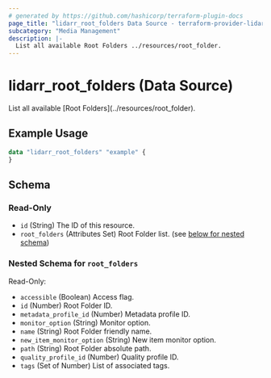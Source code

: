 ```yaml
---
# generated by https://github.com/hashicorp/terraform-plugin-docs
page_title: "lidarr_root_folders Data Source - terraform-provider-lidarr"
subcategory: "Media Management"
description: |-
  List all available Root Folders ../resources/root_folder.
---
```


# lidarr_root_folders (Data Source)

<!-- subcategory:Media Management -->List all available [Root Folders](../resources/root_folder).

## Example Usage

```terraform
data "lidarr_root_folders" "example" {
}
```

<!-- schema generated by tfplugindocs -->
## Schema

### Read-Only

- `id` (String) The ID of this resource.
- `root_folders` (Attributes Set) Root Folder list. (see [below for nested schema](#nestedatt--root_folders))

<a id="nestedatt--root_folders"></a>
### Nested Schema for `root_folders`

Read-Only:

- `accessible` (Boolean) Access flag.
- `id` (Number) Root Folder ID.
- `metadata_profile_id` (Number) Metadata profile ID.
- `monitor_option` (String) Monitor option.
- `name` (String) Root Folder friendly name.
- `new_item_monitor_option` (String) New item monitor option.
- `path` (String) Root Folder absolute path.
- `quality_profile_id` (Number) Quality profile ID.
- `tags` (Set of Number) List of associated tags.


